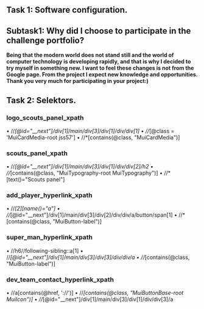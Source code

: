## Task 1: Software configuration.
## Subtask1: Why did I choose to participate in the challenge portfolio?
**Being that the modern world does not stand still and the world of computer technology is developing rapidly, and that is why I decided to try myself in something new. I want to feel these changes is not from the Google page. From the project I expect new knowledge and opportunities.
Thank you very much for participating in your project:)**
## Task 2: Selektors.
### logo_scouts_panel_xpath
•	//*[@id="__next"]/div[1]/main/div[3]/div[1]/div/div[1]
•	//*[@class = 'MuiCardMedia-root jss57']
•	//*[contains(@class, "MuiCardMedia")]
### scouts_panel_xpath
•	//*[@id="__next"]/div[1]/main/div[3]/div[1]/div/div[2]/h2
•	//*[contains(@class, "MuiTypography-root MuiTypography")]
•	//*[text()="Scouts panel"]
### add_player_hyperlink_xpath
•	//*[2][name()="a"]
•	//*[@id="__next"]/div[1]/main/div[3]/div[2]/div/div/a/button/span[1]
•	//*[contains(@class, "MuiButton-label")]
### super_man_hyperlink_xpath
•	//h6//following-sibling::a[1]
•	//*[@id="__next"]/div[1]/main/div[3]/div[3]/div/div/a
•	//*[contains(@class, "MuiButton-label")]
### dev_team_contact_hyperlink_xpath
•	//a[contains(@href, '://')]
•	//*[contains(@class, "MuiButtonBase-root MuiIcon")]
•	//*[@id="__next"]/div[1]/main/div[3]/div[1]/div/div[3]/a
